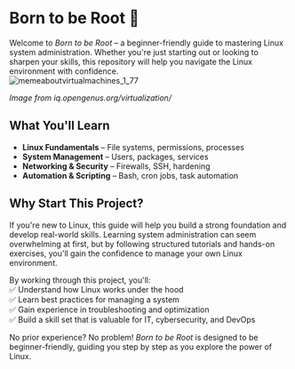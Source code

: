 # Born to be Root 🚀  

Welcome to *Born to be Root* – a beginner-friendly guide to mastering Linux system administration. Whether you're just starting out or looking to sharpen your skills, this repository will help you navigate the Linux environment with confidence.  
![memeaboutvirtualmachines_1_77](https://github.com/user-attachments/assets/637b196a-7039-4a64-8baa-6afbe460a964)

*Image from iq.opengenus.org/virtualization/*


## What You'll Learn  
- **Linux Fundamentals** – File systems, permissions, processes  
- **System Management** – Users, packages, services  
- **Networking & Security** – Firewalls, SSH, hardening  
- **Automation & Scripting** – Bash, cron jobs, task automation  

## Why Start This Project?  
If you're new to Linux, this guide will help you build a strong foundation and develop real-world skills. Learning system administration can seem overwhelming at first, but by following structured tutorials and hands-on exercises, you'll gain the confidence to manage your own Linux environment.  

By working through this project, you'll:  
✅ Understand how Linux works under the hood  
✅ Learn best practices for managing a system  
✅ Gain experience in troubleshooting and optimization  
✅ Build a skill set that is valuable for IT, cybersecurity, and DevOps  

No prior experience? No problem! *Born to be Root* is designed to be beginner-friendly, guiding you step by step as you explore the power of Linux.  
